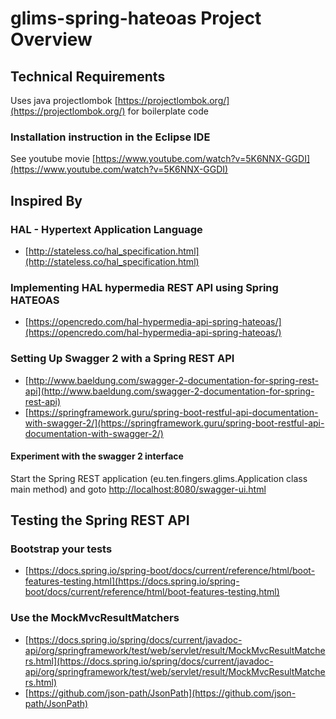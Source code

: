 # glims-spring-hateoas Project Overview

## Technical Requirements
Uses java projectlombok [https://projectlombok.org/](https://projectlombok.org/) for boilerplate code

### Installation instruction in the Eclipse IDE
See youtube movie [https://www.youtube.com/watch?v=5K6NNX-GGDI](https://www.youtube.com/watch?v=5K6NNX-GGDI)

## Inspired By
### HAL - Hypertext Application Language
  * [http://stateless.co/hal_specification.html](http://stateless.co/hal_specification.html)

### Implementing HAL hypermedia REST API using Spring HATEOAS
  * [https://opencredo.com/hal-hypermedia-api-spring-hateoas/](https://opencredo.com/hal-hypermedia-api-spring-hateoas/)

### Setting Up Swagger 2 with a Spring REST API
  * [http://www.baeldung.com/swagger-2-documentation-for-spring-rest-api](http://www.baeldung.com/swagger-2-documentation-for-spring-rest-api)
  * [https://springframework.guru/spring-boot-restful-api-documentation-with-swagger-2/](https://springframework.guru/spring-boot-restful-api-documentation-with-swagger-2/)

#### Experiment with the swagger 2 interface
Start the Spring REST application (eu.ten.fingers.glims.Application class main method)
and goto [http://localhost:8080/swagger-ui.html](http://localhost:8080/swagger-ui.html)


  
## Testing the Spring REST API
### Bootstrap your tests
  * [https://docs.spring.io/spring-boot/docs/current/reference/html/boot-features-testing.html](https://docs.spring.io/spring-boot/docs/current/reference/html/boot-features-testing.html)
  
### Use the MockMvcResultMatchers 
  * [https://docs.spring.io/spring/docs/current/javadoc-api/org/springframework/test/web/servlet/result/MockMvcResultMatchers.html](https://docs.spring.io/spring/docs/current/javadoc-api/org/springframework/test/web/servlet/result/MockMvcResultMatchers.html) 
  * [https://github.com/json-path/JsonPath](https://github.com/json-path/JsonPath)  

 